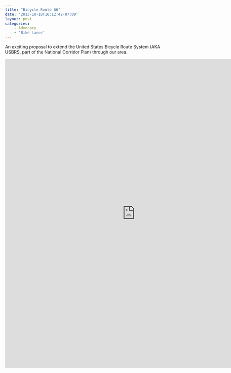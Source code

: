 ```yaml
---
title: "Bicycle Route 66"
date: '2013-10-10T16:12:42-07:00'
layout: post
categories:
    - Advocacy
    - 'Bike lanes'
---
```


An exciting proposal to extend the United States Bicycle Route System (AKA USBRS, part of the National Corridor Plan) through our area.

<iframe class="scribd_iframe_embed" data-aspect-ratio="0.7729220222793488" frameborder="0" height="1000" id="250122277" loading="lazy" scrolling="no" src="https://www.scribd.com/embeds/250122277/content" title="20131003 Bicycle Route 66" width="840"></iframe><script type="text/javascript">          (function() { var scribd = document.createElement("script"); scribd.type = "text/javascript"; scribd.async = true; scribd.src = "https://www.scribd.com/javascripts/embed_code/inject.js"; var s = document.getElementsByTagName("script")[0]; s.parentNode.insertBefore(scribd, s); })()        </script>